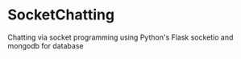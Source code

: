 # SocketChatting
Chatting via socket programming using Python's Flask socketio and mongodb for database
